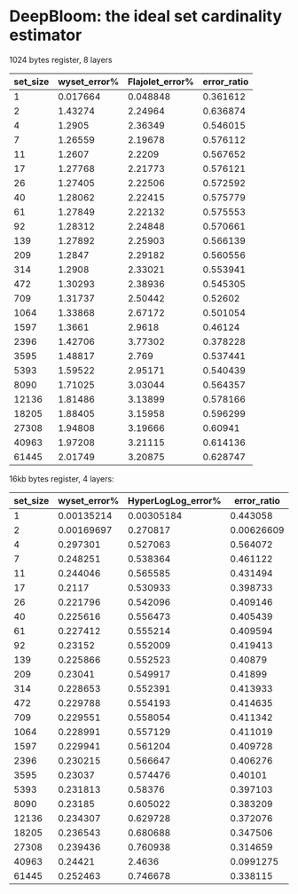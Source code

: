 # DeepBloom: the ideal set cardinality estimator

1024 bytes register, 8 layers

|set_size|wyset_error%|Flajolet_error%|error_ratio|
|----|----|----|----|
|1|0.017664|0.048848|0.361612|
|2|1.43274|2.24964|0.636874|
|4|1.2905|2.36349|0.546015|
|7|1.26559|2.19678|0.576112|
|11|1.2607|2.2209|0.567652|
|17|1.27768|2.21773|0.576121|
|26|1.27405|2.22506|0.572592|
|40|1.28062|2.22415|0.575779|
|61|1.27849|2.22132|0.575553|
|92|1.28312|2.24848|0.570661|
|139|1.27892|2.25903|0.566139|
|209|1.2847|2.29182|0.560556|
|314|1.2908|2.33021|0.553941|
|472|1.30293|2.38936|0.545305|
|709|1.31737|2.50442|0.52602|
|1064|1.33868|2.67172|0.501054|
|1597|1.3661|2.9618|0.46124|
|2396|1.42706|3.77302|0.378228|
|3595|1.48817|2.769|0.537441|
|5393|1.59522|2.95171|0.540439|
|8090|1.71025|3.03044|0.564357|
|12136|1.81486|3.13899|0.578166|
|18205|1.88405|3.15958|0.596299|
|27308|1.94808|3.19666|0.60941|
|40963|1.97208|3.21115|0.614136|
|61445|2.01749|3.20875|0.628747|

16kb bytes register, 4 layers:

|set_size|wyset_error%|HyperLogLog_error%|error_ratio|
|----|----|----|----|
|1|0.00135214|0.00305184|0.443058|
|2|0.00169697|0.270817|0.00626609|
|4|0.297301|0.527063|0.564072|
|7|0.248251|0.538364|0.461122|
|11|0.244046|0.565585|0.431494|
|17|0.2117|0.530933|0.398733|
|26|0.221796|0.542096|0.409146|
|40|0.225616|0.556473|0.405439|
|61|0.227412|0.555214|0.409594|
|92|0.23152|0.552009|0.419413|
|139|0.225866|0.552523|0.40879|
|209|0.23041|0.549917|0.41899|
|314|0.228653|0.552391|0.413933|
|472|0.229788|0.554193|0.414635|
|709|0.229551|0.558054|0.411342|
|1064|0.228991|0.557129|0.411019|
|1597|0.229941|0.561204|0.409728|
|2396|0.230215|0.566647|0.406276|
|3595|0.23037|0.574476|0.40101|
|5393|0.231813|0.58376|0.397103|
|8090|0.23185|0.605022|0.383209|
|12136|0.234307|0.629728|0.372076|
|18205|0.236543|0.680688|0.347506|
|27308|0.239436|0.760938|0.314659|
|40963|0.24421|2.4636|0.0991275|
|61445|0.252463|0.746678|0.338115|

